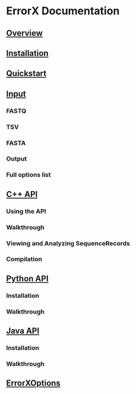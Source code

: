 # ErrorX Documentation

## [Overview](Overview.md)
## [Installation](Installation.md)
## [Quickstart](Quickstart.md)
## [Input](Input.md)
### FASTQ
### TSV
### FASTA
### Output
### Full options list
## [C++ API](C++-API.md)
### Using the API
### Walkthrough
### Viewing and Analyzing SequenceRecords
### Compilation
## [Python API](Python-API.md)
### Installation
### Walkthrough
## [Java API](Java-API.md)
### Installation
### Walkthrough
## [ErrorXOptions](ErrorXOptions.md)
